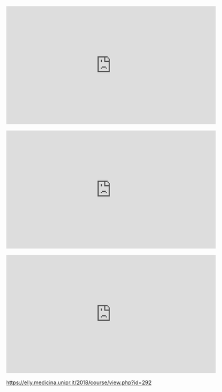 <iframe width="560" height="315" src="https://www.youtube.com/embed/PSvqb2vQ9JE" frameborder="0" allow="autoplay; encrypted-media" allowfullscreen></iframe>

<br>
<br>


<iframe width="560" height="315" src="https://www.youtube.com/embed/ggdwYrWF2To" frameborder="0" allow="autoplay; encrypted-media" allowfullscreen></iframe>

<br>
<br>

<iframe width="560" height="315" src="https://www.youtube.com/embed/xNalDSwB-mk" frameborder="0" allow="autoplay; encrypted-media" allowfullscreen></iframe>


<br>
<br>
<a href="CHIRURGIA GENERALE (AOU-PR">https://elly.medicina.unipr.it/2018/course/view.php?id=292</a>













